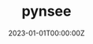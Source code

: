---
title: pynsee
summary: |
    Le package <i class="fa-brands fa-python"></i> `pynsee`
    facilite la récupération des données Insee pour les data scientists.
    La librairie est _open source_, disponible sur <i class="fa-brands fa-github"></i>.
tags:
- Python
- pynsee
- Open Data
- Insee
date: "2023-01-01T00:00:00Z"

# Optional external URL for project (replaces project detail page).
external_link: "https://pynsee.readthedocs.io/en/latest/"

image:
  caption: 
  focal_point: Smart

links:
- name: Documentation
  url: https://pynsee.readthedocs.io/en/latest/
url_code: "https://github.com/InseeFrLab/pynsee"
url_pdf: ""
url_slides: ""
url_video: ""

# Slides (optional).
#   Associate this project with Markdown slides.
#   Simply enter your slide deck's filename without extension.
#   E.g. `slides = "example-slides"` references `content/slides/example-slides.md`.
#   Otherwise, set `slides = ""`.
# slides: example
---